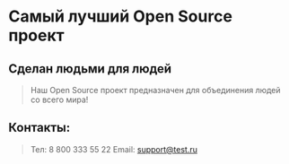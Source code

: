 # Самый лучший Open Source проект

## Сделан людьми для людей

> Наш Open Source проект предназначен для объединения людей со всего мира!

## Контакты:
> Тел: 8 800 333 55 22 
> Email: support@test.ru
